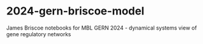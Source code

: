 # 2024-gern-briscoe-model
James Briscoe notebooks for MBL GERN 2024 - dynamical systems view of gene regulatory networks
